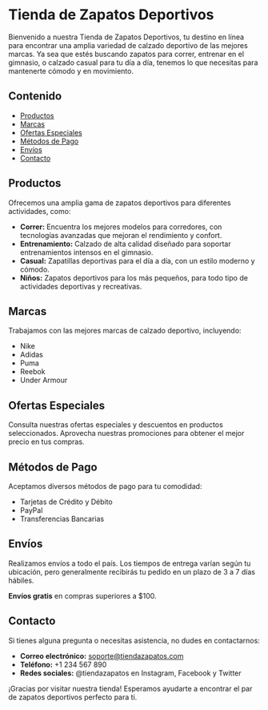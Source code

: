 # Tienda de Zapatos Deportivos

Bienvenido a nuestra Tienda de Zapatos Deportivos, tu destino en línea para encontrar una amplia variedad de calzado deportivo de las mejores marcas. Ya sea que estés buscando zapatos para correr, entrenar en el gimnasio, o calzado casual para tu día a día, tenemos lo que necesitas para mantenerte cómodo y en movimiento.

## Contenido

- [Productos](#productos)
- [Marcas](#marcas)
- [Ofertas Especiales](#ofertas-especiales)
- [Métodos de Pago](#métodos-de-pago)
- [Envíos](#envíos)
- [Contacto](#contacto)

## Productos

Ofrecemos una amplia gama de zapatos deportivos para diferentes actividades, como:

- **Correr:** Encuentra los mejores modelos para corredores, con tecnologías avanzadas que mejoran el rendimiento y confort.
- **Entrenamiento:** Calzado de alta calidad diseñado para soportar entrenamientos intensos en el gimnasio.
- **Casual:** Zapatillas deportivas para el día a día, con un estilo moderno y cómodo.
- **Niños:** Zapatos deportivos para los más pequeños, para todo tipo de actividades deportivas y recreativas.

## Marcas

Trabajamos con las mejores marcas de calzado deportivo, incluyendo:

- Nike
- Adidas
- Puma
- Reebok
- Under Armour

## Ofertas Especiales

Consulta nuestras ofertas especiales y descuentos en productos seleccionados. Aprovecha nuestras promociones para obtener el mejor precio en tus compras.

## Métodos de Pago

Aceptamos diversos métodos de pago para tu comodidad:

- Tarjetas de Crédito y Débito
- PayPal
- Transferencias Bancarias

## Envíos

Realizamos envíos a todo el país. Los tiempos de entrega varían según tu ubicación, pero generalmente recibirás tu pedido en un plazo de 3 a 7 días hábiles.

**Envíos gratis** en compras superiores a $100.

## Contacto

Si tienes alguna pregunta o necesitas asistencia, no dudes en contactarnos:

- **Correo electrónico:** soporte@tiendazapatos.com
- **Teléfono:** +1 234 567 890
- **Redes sociales:** @tiendazapatos en Instagram, Facebook y Twitter

¡Gracias por visitar nuestra tienda! Esperamos ayudarte a encontrar el par de zapatos deportivos perfecto para ti.
